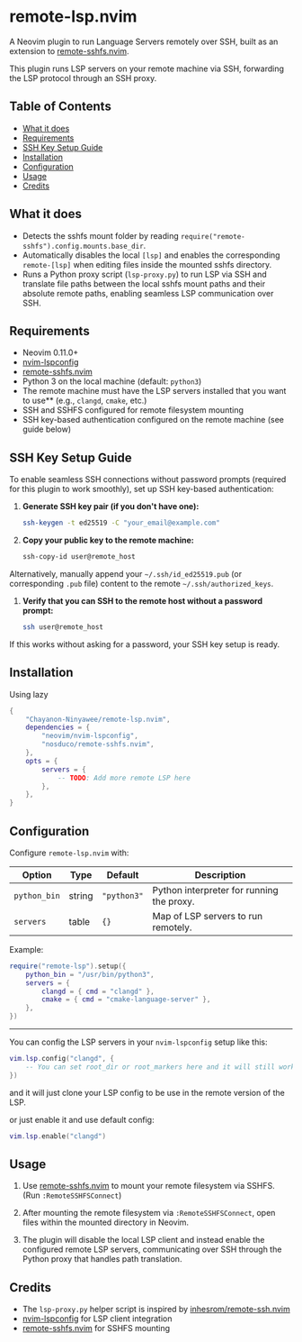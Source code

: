 remote-lsp.nvim
===============

A Neovim plugin to run Language Servers remotely over SSH, built as an extension to [remote-sshfs.nvim](https://github.com/nosduco/remote-sshfs.nvim).

This plugin runs LSP servers on your remote machine via SSH, forwarding the LSP protocol through an SSH proxy.

Table of Contents
-----------------

<!-- toc -->

-	[What it does](#what-it-does)
-	[Requirements](#requirements)
-	[SSH Key Setup Guide](#ssh-key-setup-guide)
-	[Installation](#installation)
-	[Configuration](#configuration)
-	[Usage](#usage)
-	[Credits](#credits)

<!-- tocstop -->

What it does
------------

-	Detects the sshfs mount folder by reading `require("remote-sshfs").config.mounts.base_dir`.
-	Automatically disables the local `[lsp]` and enables the corresponding `remote-[lsp]` when editing files inside the mounted sshfs directory.
-	Runs a Python proxy script (`lsp-proxy.py`) to run LSP via SSH and translate file paths between the local sshfs mount paths and their absolute remote paths, enabling seamless LSP communication over SSH.

Requirements
------------

-	Neovim 0.11.0+  
-	[nvim-lspconfig](https://github.com/neovim/nvim-lspconfig)  
-	[remote-sshfs.nvim](https://github.com/nosduco/remote-sshfs.nvim)  
-	Python 3 on the local machine (default: `python3`)  
-	The remote machine must have the LSP servers installed that you want to use\** (e.g., `clangd`, `cmake`, etc.)  
-	SSH and SSHFS configured for remote filesystem mounting
-	SSH key-based authentication configured on the remote machine (see guide below)  

SSH Key Setup Guide
-------------------

To enable seamless SSH connections without password prompts (required for this plugin to work smoothly), set up SSH key-based authentication:

1.	**Generate SSH key pair (if you don't have one):**

	```bash
	ssh-keygen -t ed25519 -C "your_email@example.com"
	```

2.	**Copy your public key to the remote machine:**

	```bash
	ssh-copy-id user@remote_host
	```

Alternatively, manually append your `~/.ssh/id_ed25519.pub` (or corresponding `.pub` file) content to the remote `~/.ssh/authorized_keys`.

1.	**Verify that you can SSH to the remote host without a password prompt:**

	```bash
	ssh user@remote_host
	```

If this works without asking for a password, your SSH key setup is ready.

Installation
------------

Using lazy

```lua
{
    "Chayanon-Ninyawee/remote-lsp.nvim",
    dependencies = {
        "neovim/nvim-lspconfig",
        "nosduco/remote-sshfs.nvim",
    },
    opts = {
        servers = {
            -- TODO: Add more remote LSP here
        },
    },
}
```

Configuration
-------------

Configure `remote-lsp.nvim` with:

| Option       | Type   | Default     | Description                               |
|--------------|--------|-------------|-------------------------------------------|
| `python_bin` | string | `"python3"` | Python interpreter for running the proxy. |
| `servers`    | table  | `{}`        | Map of LSP servers to run remotely.       |

Example:

```lua
require("remote-lsp").setup({
    python_bin = "/usr/bin/python3",
    servers = {
        clangd = { cmd = "clangd" },
        cmake = { cmd = "cmake-language-server" },
    },
})
```

---

You can config the LSP servers in your `nvim-lspconfig` setup like this:

```lua
vim.lsp.config("clangd", {
    -- You can set root_dir or root_markers here and it will still work with remote-lsp.nvim plugin
})
```

and it will just clone your LSP config to be use in the remote version of the LSP.

or just enable it and use default config:

```lua
vim.lsp.enable("clangd")
```

Usage
-----

1.	Use [remote-sshfs.nvim](https://github.com/nosduco/remote-sshfs.nvim) to mount your remote filesystem via SSHFS. (Run `:RemoteSSHFSConnect`\)

2.	After mounting the remote filesystem via `:RemoteSSHFSConnect`, open files within the mounted directory in Neovim.

3.	The plugin will disable the local LSP client and instead enable the configured remote LSP servers, communicating over SSH through the Python proxy that handles path translation.

Credits
-------

-	The `lsp-proxy.py` helper script is inspired by [inhesrom/remote-ssh.nvim](https://github.com/inhesrom/remote-ssh.nvim)  
-	[nvim-lspconfig](https://github.com/neovim/nvim-lspconfig) for LSP client integration  
-	[remote-sshfs.nvim](https://github.com/nosduco/remote-sshfs.nvim) for SSHFS mounting
